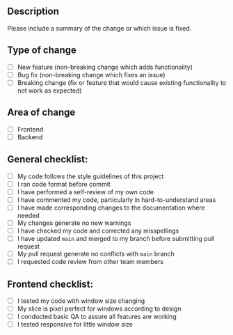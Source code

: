 ## Description

Please include a summary of the change or which issue is fixed.

## Type of change

- [ ] New feature (non-breaking change which adds functionality)
- [ ] Bug fix (non-breaking change which fixes an issue)
- [ ] Breaking change (fix or feature that would cause existing functionality to not work as expected)

## Area of change

- [ ] Frontend
- [ ] Backend

## General checklist:

- [ ] My code follows the style guidelines of this project
- [ ] I ran code format before commit
- [ ] I have performed a self-review of my own code
- [ ] I have commented my code, particularly in hard-to-understand areas
- [ ] I have made corresponding changes to the documentation where needed
- [ ] My changes generate no new warnings
- [ ] I have checked my code and corrected any misspellings
- [ ] I have updated `main` and merged to my branch before submitting pull request
- [ ] My pull request generate no conflicts with `main` branch
- [ ] I requested code review from other team members

## Frontend checklist:

- [ ] I tested my code with window size changing
- [ ] My slice is pixel perfect for windows according to design
- [ ] I conducted basic QA to assure all features are working
- [ ] I tested responsive for little window size

